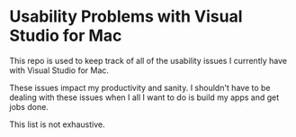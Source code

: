 # Usability Problems with Visual Studio for Mac

This repo is used to keep track of all of the usability issues I currently have with Visual Studio for Mac.

These issues impact my productivity and sanity. I shouldn't have to be dealing with these issues when I all I want to do is build my apps and get jobs done.

This list is not exhaustive.


